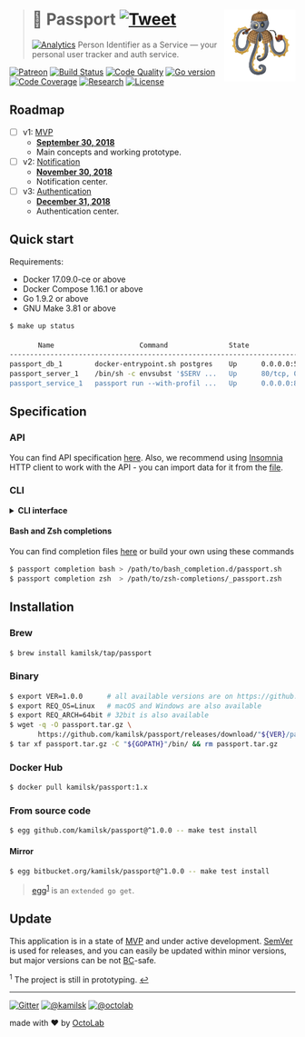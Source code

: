 > # 👮 Passport [![Tweet][icon_twitter]][twitter_publish] <img align="right" width="126" src=".github/character.png">
> [![Analytics][analytics_pixel]][page_promo]
> Person Identifier as a Service &mdash; your personal user tracker and auth service.

[![Patreon][icon_patreon]](https://www.patreon.com/octolab)
[![Build Status][icon_build]][page_build]
[![Code Quality][icon_quality]][page_quality]
[![Go version][icon_go_min]][page_build]
[![Code Coverage][icon_coverage]][page_quality]
[![Research][icon_research]](../../tree/research)
[![License][icon_license]](LICENSE)

## Roadmap

- [ ] v1: [MVP][project_v1]
  - [**September 30, 2018**][project_v1_dl]
  - Main concepts and working prototype.
- [ ] v2: [Notification][project_v2]
  - [**November 30, 2018**][project_v2_dl]
  - Notification center.
- [ ] v3: [Authentication][project_v3]
  - [**December 31, 2018**][project_v3_dl]
  - Authentication center.

## Quick start

Requirements: 

- Docker 17.09.0-ce or above
- Docker Compose 1.16.1 or above
- Go 1.9.2 or above
- GNU Make 3.81 or above

```bash
$ make up status

       Name                     Command               State                                  Ports
----------------------------------------------------------------------------------------------------------------------------------
passport_db_1        docker-entrypoint.sh postgres    Up      0.0.0.0:5432->5432/tcp
passport_server_1    /bin/sh -c envsubst '$SERV ...   Up      80/tcp, 0.0.0.0:80->8080/tcp
passport_service_1   passport run --with-profil ...   Up      0.0.0.0:8080->80/tcp, 0.0.0.0:8090->8090/tcp, 0.0.0.0:8091->8091/tcp
```

## Specification

### API

You can find API specification [here](env/client/rest.http). Also, we recommend using [Insomnia](https://insomnia.rest/)
HTTP client to work with the API - you can import data for it from the [file](env/client/insomnia.json).

### CLI

<details>
<summary><strong>CLI interface</strong></summary>

```bash
$ passport --help
Passport

Usage:
  passport [command]

Available Commands:
  completion  Print Bash or Zsh completion
  help        Help about any command
  migrate     Apply database migration
  run         Start HTTP server
  version     Show application version

Flags:
  -h, --help   help for passport

Use "passport [command] --help" for more information about a command.
```
</details>

#### Bash and Zsh completions

You can find completion files [here](https://github.com/kamilsk/shared/tree/dotfiles/bash_completion.d) or
build your own using these commands

```bash
$ passport completion bash > /path/to/bash_completion.d/passport.sh
$ passport completion zsh  > /path/to/zsh-completions/_passport.zsh
```

## Installation

### Brew

```bash
$ brew install kamilsk/tap/passport
```

### Binary

```bash
$ export VER=1.0.0      # all available versions are on https://github.com/kamilsk/passport/releases
$ export REQ_OS=Linux   # macOS and Windows are also available
$ export REQ_ARCH=64bit # 32bit is also available
$ wget -q -O passport.tar.gz \
       https://github.com/kamilsk/passport/releases/download/"${VER}/passport_${VER}_${REQ_OS}-${REQ_ARCH}".tar.gz
$ tar xf passport.tar.gz -C "${GOPATH}"/bin/ && rm passport.tar.gz
```

### Docker Hub

```bash
$ docker pull kamilsk/passport:1.x
```

### From source code

```bash
$ egg github.com/kamilsk/passport@^1.0.0 -- make test install
```

#### Mirror

```bash
$ egg bitbucket.org/kamilsk/passport@^1.0.0 -- make test install
```

> [egg](https://github.com/kamilsk/egg)<sup id="anchor-egg">[1](#egg)</sup> is an `extended go get`.

## Update

This application is in a state of [MVP](https://en.wikipedia.org/wiki/Minimum_viable_product) and under active
development. [SemVer](https://semver.org/) is used for releases, and you can easily be updated within minor versions,
but major versions can be not [BC](https://en.wikipedia.org/wiki/Backward_compatibility)-safe.

<sup id="egg">1</sup> The project is still in prototyping. [↩](#anchor-egg)

---

[![Gitter][icon_gitter]](https://gitter.im/kamilsk/passport)
[![@kamilsk][icon_tw_author]](https://twitter.com/ikamilsk)
[![@octolab][icon_tw_sponsor]](https://twitter.com/octolab_inc)

made with ❤️ by [OctoLab](https://www.octolab.org/)

[analytics_pixel]: https://ga-beacon.appspot.com/UA-109817251-24/passport/readme?pixel

[icon_build]:      https://travis-ci.org/kamilsk/passport.svg?branch=master
[icon_coverage]:   https://scrutinizer-ci.com/g/kamilsk/passport/badges/coverage.png?b=master
[icon_gitter]:     https://badges.gitter.im/Join%20Chat.svg
[icon_go_min]:     https://img.shields.io/badge/Go-%3E%3D%201.9.2-green.svg
[icon_license]:    https://img.shields.io/badge/license-MIT-blue.svg
[icon_patreon]:    https://img.shields.io/badge/patreon-donate-orange.svg
[icon_quality]:    https://scrutinizer-ci.com/g/kamilsk/passport/badges/quality-score.png?b=master
[icon_research]:   https://img.shields.io/badge/research-in%20progress-yellow.svg
[icon_tw_author]:  https://img.shields.io/badge/author-%40kamilsk-blue.svg
[icon_tw_sponsor]: https://img.shields.io/badge/sponsor-%40octolab-blue.svg
[icon_twitter]:    https://img.shields.io/twitter/url/http/shields.io.svg?style=social

[page_build]:      https://travis-ci.org/kamilsk/passport
[page_promo]:      https://kamilsk.github.io/passport/
[page_quality]:    https://scrutinizer-ci.com/g/kamilsk/passport/?branch=master

[project_v1]:      https://github.com/kamilsk/passport/projects/2
[project_v1_dl]:   https://github.com/kamilsk/passport/milestone/1
[project_v2]:      https://github.com/kamilsk/passport/projects/3
[project_v2_dl]:   https://github.com/kamilsk/passport/milestone/2
[project_v3]:      https://github.com/kamilsk/passport/projects/4
[project_v3_dl]:   https://github.com/kamilsk/passport/milestone/3

[twitter_publish]: https://twitter.com/intent/tweet?text=Person%20Identifier%20as%20a%20Service&url=https://kamilsk.github.io/passport/&via=ikamilsk&hashtags=go,service,authentication,identification
